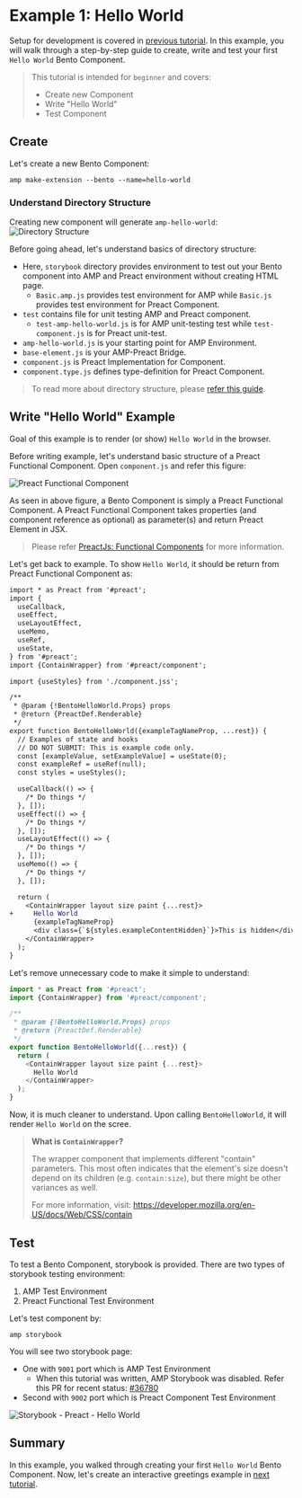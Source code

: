 # Example 1: Hello World
Setup for development is covered in [previous tutorial](./setup.md). In this example, you will walk through a step-by-step guide to create, write and test your first `Hello World` Bento Component.

> This tutorial is intended for `beginner` and covers:
> - Create new Component
> - Write "Hello World"
> - Test Component

## Create
Let's create a new Bento Component:
```shell
amp make-extension --bento --name=hello-world
```

### Understand Directory Structure
Creating new component will generate `amp-hello-world`:
![Directory Structure](img/Example-1-DirectoryStructure.png)

Before going ahead, let's understand basics of directory structure:
- Here, `storybook` directory provides environment to test out your Bento component into AMP and Preact environment without creating HTML page.
  - `Basic.amp.js` provides test environment for AMP while `Basic.js` provides test environment for Preact Component.
- `test` contains file for unit testing AMP and Preact component.
  -  `test-amp-hello-world.js` is for AMP unit-testing test while `test-component.js` is for Preact unit-test.
- `amp-hello-world.js` is your starting point for AMP Environment.
- `base-element.js` is your AMP-Preact Bridge.
- `component.js` is Preact Implementation for Component.
- `component.type.js` defines type-definition for Preact Component.

> To read more about directory structure, please [refer this guide](https://github.com/ampproject/amphtml/blob/main/docs/building-a-bento-amp-extension.md#directory-structure).

## Write "Hello World" Example

Goal of this example is to render (or show) `Hello World` in the browser.

Before writing example, let's understand basic structure of a Preact Functional Component. Open `component.js` and refer this figure:

![Preact Functional Component](img/Bento-Program-Structure.png)

As seen in above figure, a Bento Component is simply a Preact Functional Component. A Preact Functional Component takes properties (and component reference as optional) as parameter(s) and return Preact Element in JSX.
> Please refer [PreactJs: Functional Components](https://preactjs.com/guide/v10/components#functional-components) for more information.

Let's get back to example. To show `Hello World`, it should be return from Preact Functional Component as:

```diff
import * as Preact from '#preact';
import {
  useCallback,
  useEffect,
  useLayoutEffect,
  useMemo,
  useRef,
  useState,
} from '#preact';
import {ContainWrapper} from '#preact/component';

import {useStyles} from './component.jss';

/**
 * @param {!BentoHelloWorld.Props} props
 * @return {PreactDef.Renderable}
 */
export function BentoHelloWorld({exampleTagNameProp, ...rest}) {
  // Examples of state and hooks
  // DO NOT SUBMIT: This is example code only.
  const [exampleValue, setExampleValue] = useState(0);
  const exampleRef = useRef(null);
  const styles = useStyles();

  useCallback(() => {
    /* Do things */
  }, []);
  useEffect(() => {
    /* Do things */
  }, []);
  useLayoutEffect(() => {
    /* Do things */
  }, []);
  useMemo(() => {
    /* Do things */
  }, []);

  return (
    <ContainWrapper layout size paint {...rest}>
+     Hello World
      {exampleTagNameProp}
      <div class={`${styles.exampleContentHidden}`}>This is hidden</div>
    </ContainWrapper>
  );
}
```

Let's remove unnecessary code to make it simple to understand:

```javascript
import * as Preact from '#preact';
import {ContainWrapper} from '#preact/component';

/**
 * @param {!BentoHelloWorld.Props} props
 * @return {PreactDef.Renderable}
 */
export function BentoHelloWorld({...rest}) {
  return (
    <ContainWrapper layout size paint {...rest}>
      Hello World
    </ContainWrapper>
  );
}

```

Now, it is much cleaner to understand. Upon calling `BentoHelloWorld`, it will render `Hello World` on the scree.

> **What is `ContainWrapper`?**
> 
> The wrapper component that implements different "contain" parameters. This most often indicates that the element's size doesn't depend on its children (e.g. `contain:size`), but there might be other variances as well.
> 
> For more information, visit: https://developer.mozilla.org/en-US/docs/Web/CSS/contain


## Test

To test a Bento Component, storybook is provided. There are two types of storybook testing environment:
1. AMP Test Environment
2. Preact Functional Test Environment

Let's test component by:

`amp storybook`

You will see two storybook page:
- One with `9001` port which is AMP Test Environment
  - When this tutorial was written, AMP Storybook was disabled. Refer this PR for recent status: [#36780](https://github.com/ampproject/amphtml/pull/36780)
- Second with `9002` port which is Preact Component Test Environment

![Storybook - Preact - Hello World](img/Storybook-Preact-HelloWorld.png)

## Summary
In this example, you walked through creating your first `Hello World` Bento Component. Now, let's create an interactive greetings example in [next tutorial](example-2-greetings.md).